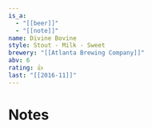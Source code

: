 ```yaml
---
is_a:
  - "[[beer]]"
  - "[[note]]"
name: Divine Bovine
style: Stout - Milk - Sweet
brewery: "[[Atlanta Brewing Company]]"
abv: 6
rating: 👍
last: "[[2016-11]]"
---
```

# Notes

